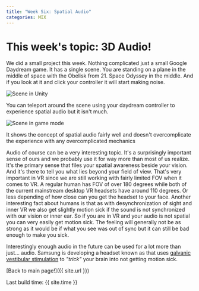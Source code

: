 ```yaml
---
title: "Week Six: Spatial Audio"
categories: MIX
---
```


# This week's topic: 3D Audio!

We did a small project this week. Nothing complicated just a small Google Daydream game. It has a single scene. You are standing on a plane in the middle of space with the Obelisk from 21. Space Odyssey in the middle. And if you look at it and click your controller it will start making noise.

![Scene in Unity]({{site.url}}/images/MixWeekSixAudio/monolith.png)

You can teleport around the scene using your daydream controller to experience spatial audio but it isn't much.

![Scene in game mode]({{site.url}}/images/MixWeekSixAudio/jupiter.png)

It shows the concept of spatial audio fairly well and doesn't overcomplicate the experience with any overcomplicated mechanics

Audio of course can be a very interesting topic. It's a surprisingly important sense of ours and we probably use it for way more than most of us realize. It's the primary sense that files your spatial awareness beside your vision. And it's there to tell you what lies beyond your field of view. That's very important in VR since we are still working with fairly limited FOV when it comes to VR. A regular human has FOV of over 180 degrees while both of the current mainstream desktop VR headsets have around 110 degrees. Or less depending of how close can you get the headset to your face.
Another interesting fact about humans is that as with desynchronization of sight and inner VR we also get slightly motion sick if the sound is not synchronized with our vision or inner ear. So if you are in VR and your audio is not spatial you can very easily get motion sick. The feeling will generally not be as strong as it would be if what you see was out of sync but it can still be bad enough to make you sick.

Interestingly enough audio in the future can be used for a lot more than just... audio.
Samsung is developing a headset known as [](http://www.roadtovr.com/samsungs-new-headphones-trick-your-inner-ear-to-move-you-in-vr/) that uses [galvanic vestibular stimulation](https://en.wikipedia.org/wiki/Galvanic_vestibular_stimulation) to _"trick"_ your brain into not getting motion sick.

[Back to main page!]({{ site.url }})

Last build time: {{ site.time }}
